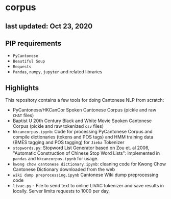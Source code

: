 # corpus

last updated: Oct 23, 2020
---

## PIP requirements
+ `PyCantonese`
+ `Beautiful Soup`
+ `Requests`
+ `Pandas`, `numpy`, `jupyter` and related libraries

## Highlights
This repository contains a few tools for doing Cantonese NLP from scratch:
+ PyCantonese/HKCanCor Spoken Cantonese Corpus (pickle and raw `CHAT` files)
+ Baptist U 20th Century Black and White Movie Spoken Cantonese Corpus (pickle and raw tokenized `csv` files)
+ `hkcancorpus.ipynb`: Code for processing PyCantonese Corpus and compile dictionaries (tokens and POS tags) and HMM training data (BMES tagging and POS tagging) for `Jieba` Tokenizer 
+ `stopwords.py`: Stopword List Generator based on Zou et. al 2006, "Automatic Construction of Chinese Stop Word Lists": implemented in `pandas` and `hkcancorpus.ipynb` for usage.
+ `kwong chow cantonese dictionary.ipynb`: cleaning code for Kwong Chow Cantonese Dictionary downloaded from the web 
+ `wiki dump preprocessing.ipynb` Cantonese Wiki dump preprocessing code
+ `livac.py` - File to send text to online LIVAC tokenizer and save results in locally.  Server limits requests to 1000 per day.